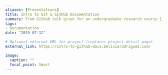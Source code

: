 ```yaml
---
aliases: [Presentations]
title: Intro to Git & GitHub Documentation
summary: From GitHub talk given for an undergraduate research course [_Read About Talk_](https://beliciarodriguez.com/post/intro-to-github-talk/)
tags:
- Documentation
date: "2019-07-12"

# Optional external URL for project (replaces project detail page).
external_link: https://intro-to-github-docs.beliciarodriguez.com/

image:
  caption: ""
  focal_point: Smart
---
```

